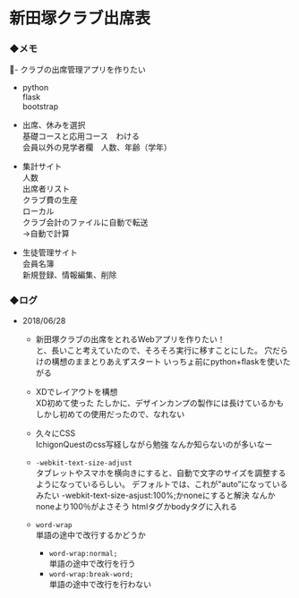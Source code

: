 # 新田塚クラブ出席表

### ◆メモ

- クラブの出席管理アプリを作りたい  
- python  
flask  
bootstrap

- 出席、休みを選択  
    基礎コースと応用コース　わける  
    会員以外の見学者欄　人数、年齢（学年）
- 集計サイト  
    人数  
    出席者リスト  
    クラブ費の生産  
        ローカル  
        クラブ会計のファイルに自動で転送  
            →自動で計算
- 生徒管理サイト  
    会員名簿  
    新規登録、情報編集、削除


### ◆ログ

- 2018/06/28
    - 新田塚クラブの出席をとれるWebアプリを作りたい！  
        と、長いこと考えていたので、そろそろ実行に移すことにした。
        穴だらけの構想のままとりあえずスタート
        いっちょ前にpython+flaskを使いたがる

    - XDでレイアウトを構想  
        XD初めて使った
        たしかに、デザインカンプの製作には長けているかも
        しかし初めての使用だったので、なれない

    - 久々にCSS  
        IchigonQuestのcss写経しながら勉強
        なんか知らないのが多いなー

    - `-webkit-text-size-adjust`  
        タブレットやスマホを横向きにすると、自動で文字のサイズを調整するようになっているらしい。
        デフォルトでは、これが"auto”になっているみたい
        -webkit-text-size-asjust:100%;かnoneにすると解決
        なんかnoneより100％がよさそう
        htmlタグかbodyタグに入れる

    - `word-wrap`  
        単語の途中で改行するかどうか  
        - `word-wrap:normal;`  
            単語の途中で改行を行う
        - `word-wrap:break-word;`  
            単語の途中で改行を行わない

